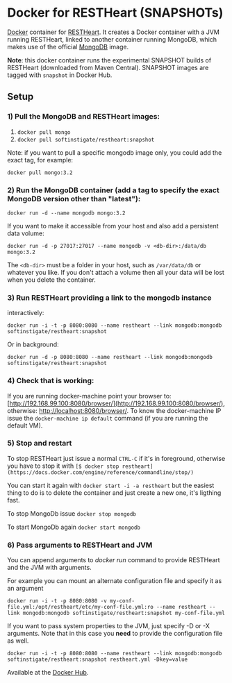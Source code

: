 # Docker for RESTHeart (SNAPSHOTs)

[Docker](https://www.docker.com) container for [RESTHeart](http://restheart.org).
It creates a Docker container with a JVM running RESTHeart, linked to another container running MongoDB, which makes use of the official [MongoDB](https://registry.hub.docker.com/_/mongo/) image.

**Note**: this docker container runs the experimental SNAPSHOT builds of RESTHeart (downloaded from Maven Central). SNAPSHOT images are tagged with `snapshot` in Docker Hub.

## Setup

### 1) Pull the MongoDB and RESTHeart images: 

 1. `docker pull mongo`
 1. `docker pull softinstigate/restheart:snapshot`

 Note: if you want to pull a specific mongodb image only, you could add the exact tag, for example:

    docker pull mongo:3.2

### 2) Run the MongoDB container (add a tag to specify the exact MongoDB version other than "latest"):

`docker run -d --name mongodb mongo:3.2`

If you want to make it accessible from your host and also add a persistent data volume:

`docker run -d -p 27017:27017 --name mongodb -v <db-dir>:/data/db mongo:3.2`

The `<db-dir>` must be a folder in your host, such as `/var/data/db` or whatever you like. If you don't attach a volume then all your data will be lost when you delete the container.

### 3) Run RESTHeart providing a link to the mongodb instance

interactively:

`docker run -i -t -p 8080:8080 --name restheart --link mongodb:mongodb softinstigate/restheart:snapshot`

Or in background:

`docker run -d -p 8080:8080 --name restheart --link mongodb:mongodb softinstigate/restheart:snapshot`

### 4) Check that is working:

If you are running docker-machine point your browser to: [http://192.168.99.100:8080/browser/](http://192.168.99.100:8080/browser/), otherwise: [http://localhost:8080/browser/](http://localhost:8080/browser/). To know the docker-machine IP issue the `docker-machine ip default` command (if you are running the default VM).

### 5) Stop and restart

To stop RESTHeart just issue a normal `CTRL-C` if it's in foreground, otherwise you have to stop it with `[$ docker stop restheart](https://docs.docker.com/engine/reference/commandline/stop/)`

You can start it again with `docker start -i -a restheart` but the easiest thing to do is to delete the container and just create a new one, it's ligthing fast.

To stop MongoDb issue `docker stop mongodb`

To start MongoDb again `docker start mongodb`

### 6) Pass arguments to RESTHeart and JVM

You can append arguments to *docker run* command to provide RESTHeart and the JVM with arguments.

For example you can mount an alternate configuration file and specify it as an argument

`docker run -i -t -p 8080:8080 -v my-conf-file.yml:/opt/restheart/etc/my-conf-file.yml:ro --name restheart --link mongodb:mongodb softinstigate/restheart:snapshot my-conf-file.yml`

If you want to pass system properties to the JVM, just specify -D or -X arguments. Note that in this case you **need** to provide the configuration file as well.

`docker run -i -t -p 8080:8080 --name restheart --link mongodb:mongodb softinstigate/restheart:snapshot restheart.yml -Dkey=value`

Available at the [Docker Hub](https://registry.hub.docker.com/u/softinstigate/restheart/).
